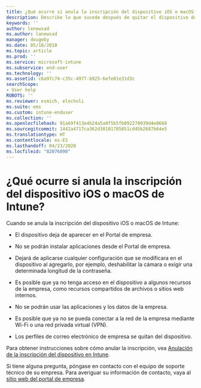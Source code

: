 ```yaml
---
title: ¿Qué ocurre si anula la inscripción del dispositivo iOS o macOS?
description: Describe lo que sucede después de quitar el dispositivo de Intune
keywords: ''
author: lenewsad
ms.author: lanewsad
manager: dougeby
ms.date: 05/18/2018
ms.topic: article
ms.prod: ''
ms.service: microsoft-intune
ms.subservice: end-user
ms.technology: ''
ms.assetid: c6a97c74-c35c-4977-b925-6efe01e31d3c
searchScope:
- User help
ROBOTS: ''
ms.reviewer: esmich, elocholi
ms.suite: ems
ms.custom: intune-enduser
ms.collection: ''
ms.openlocfilehash: 91a69f413e4b24a5a9f5b5fb092270039d4e0668
ms.sourcegitcommit: 1442a4717ca362d38101785851cd45b2687b64e5
ms.translationtype: HT
ms.contentlocale: es-ES
ms.lasthandoff: 04/23/2020
ms.locfileid: "82076890"
---
```

# <a name="what-happens-if-you-unenroll-your-ios-or-macos-device-from-intune"></a>¿Qué ocurre si anula la inscripción del dispositivo iOS o macOS de Intune?

Cuando se anula la inscripción del dispositivo iOS o macOS de Intune:

- El dispositivo deja de aparecer en el Portal de empresa.

- No se podrán instalar aplicaciones desde el Portal de empresa.

- Dejará de aplicarse cualquier configuración que se modificara en el dispositivo al agregarlo, por ejemplo, deshabilitar la cámara o exigir una determinada longitud de la contraseña.

- Es posible que ya no tenga acceso en el dispositivo a algunos recursos de la empresa, como recursos compartidos de archivos o sitios web internos.

- No se podrán usar las aplicaciones y los datos de la empresa.

- Es posible que ya no se pueda conectar a la red de la empresa mediante Wi-Fi o una red privada virtual (VPN).

- Los perfiles de correo electrónico de empresa se quitan del dispositivo.

Para obtener instrucciones sobre cómo anular la inscripción, vea [Anulación de la inscripción del dispositivo en Intune](unenroll-your-device-from-intune-ios.md).

Si tiene alguna pregunta, póngase en contacto con el equipo de soporte técnico de su empresa. Para averiguar su información de contacto, vaya al [sitio web del portal de empresa](https://go.microsoft.com/fwlink/?linkid=2010980).
